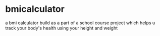 # bmicalculator
a bmi calculator build as a part of a school course project which helps u track your body's health using your height and weight
